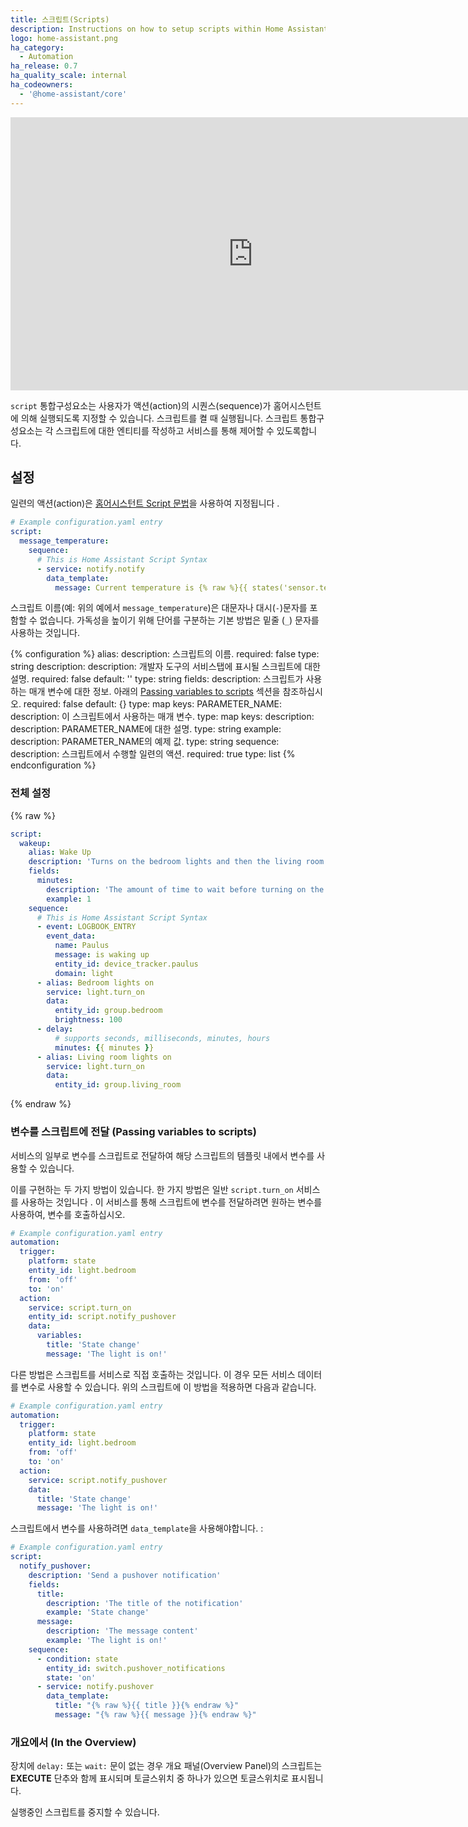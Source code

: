 ```yaml
---
title: 스크립트(Scripts)
description: Instructions on how to setup scripts within Home Assistant.
logo: home-assistant.png
ha_category:
  - Automation
ha_release: 0.7
ha_quality_scale: internal
ha_codeowners:
  - '@home-assistant/core'
---
```


<div class='videoWrapper'>
<iframe width="776" height="437" src="https://www.youtube.com/embed/sVqyDtEjudk?start=903" frameborder="0" allow="accelerometer; autoplay; encrypted-media; gyroscope; picture-in-picture" allowfullscreen></iframe>
</div>

`script` 통합구성요소는 사용자가 액션(action)의 시퀀스(sequence)가 홈어시스턴트에 의해 실행되도록 지정할 수 있습니다. 스크립트를 켤 때 실행됩니다. 스크립트 통합구성요소는 각 스크립트에 대한 엔티티를 작성하고 서비스를 통해 제어할 수 있도록합니다.

## 설정 

일련의 액션(action)은 [홈어시스턴트 Script 문법](/getting-started/scripts/)을 사용하여 지정됩니다 .

```yaml
# Example configuration.yaml entry
script:
  message_temperature:
    sequence:
      # This is Home Assistant Script Syntax
      - service: notify.notify
        data_template:
          message: Current temperature is {% raw %}{{ states('sensor.temperature') }}{% endraw %}
```

<div class='note'>

스크립트 이름(예: 위의 예에서 `message_temperature`)은 대문자나 대시(`-`)문자를 포함할 수 없습니다. 가독성을 높이기 위해 단어를 구분하는 기본 방법은 밑줄 (`_`) 문자를 사용하는 것입니다.

</div>

{% configuration %}
alias:
  description: 스크립트의 이름.
  required: false
  type: string
description:
  description: 개발자 도구의 서비스탭에 표시될 스크립트에 대한 설명.
  required: false
  default: ''
  type: string
fields:
  description: 스크립트가 사용하는 매개 변수에 대한 정보. 아래의 [Passing variables to scripts](#passing-variables-to-scripts) 섹션을 참조하십시오.
  required: false
  default: {}
  type: map
  keys:
    PARAMETER_NAME:
      description: 이 스크립트에서 사용하는 매개 변수.
      type: map
      keys:
        description:
          description: PARAMETER_NAME에 대한 설명.
          type: string
        example:
          description: PARAMETER_NAME의 예제 값.
          type: string
sequence:
  description: 스크립트에서 수행할 일련의 액션.
  required: true
  type: list
{% endconfiguration %}

### 전체 설정

{% raw %}

```yaml
script: 
  wakeup:
    alias: Wake Up
    description: 'Turns on the bedroom lights and then the living room lights after a delay'
    fields:
      minutes:
        description: 'The amount of time to wait before turning on the living room lights'
        example: 1
    sequence:
      # This is Home Assistant Script Syntax
      - event: LOGBOOK_ENTRY
        event_data:
          name: Paulus
          message: is waking up
          entity_id: device_tracker.paulus
          domain: light
      - alias: Bedroom lights on
        service: light.turn_on
        data:
          entity_id: group.bedroom
          brightness: 100
      - delay:
          # supports seconds, milliseconds, minutes, hours
          minutes: {{ minutes }}
      - alias: Living room lights on
        service: light.turn_on
        data:
          entity_id: group.living_room
```

{% endraw %}

### 변수를 스크립트에 전달 (Passing variables to scripts)

서비스의 일부로 변수를 스크립트로 전달하여 해당 스크립트의 템플릿 내에서 변수를 사용할 수 있습니다.

이를 구현하는 두 가지 방법이 있습니다. 한 가지 방법은 일반 `script.turn_on` 서비스를 사용하는 것입니다 . 이 서비스를 통해 스크립트에 변수를 전달하려면 원하는 변수를 사용하여, 변수를 호출하십시오.

```yaml
# Example configuration.yaml entry
automation:
  trigger:
    platform: state
    entity_id: light.bedroom
    from: 'off'
    to: 'on'
  action:
    service: script.turn_on
    entity_id: script.notify_pushover
    data:
      variables:
        title: 'State change'
        message: 'The light is on!'
```

다른 방법은 스크립트를 서비스로 직접 호출하는 것입니다. 이 경우 모든 서비스 데이터를 변수로 사용할 수 있습니다. 위의 스크립트에 이 방법을 적용하면 다음과 같습니다.

```yaml
# Example configuration.yaml entry
automation:
  trigger:
    platform: state
    entity_id: light.bedroom
    from: 'off'
    to: 'on'
  action:
    service: script.notify_pushover
    data:
      title: 'State change'
      message: 'The light is on!'
```

스크립트에서 변수를 사용하려면 `data_template`을 사용해야합니다. : 

```yaml
# Example configuration.yaml entry
script:
  notify_pushover:
    description: 'Send a pushover notification'
    fields:
      title:
        description: 'The title of the notification'
        example: 'State change'
      message:
        description: 'The message content'
        example: 'The light is on!'
    sequence:
      - condition: state
        entity_id: switch.pushover_notifications
        state: 'on'
      - service: notify.pushover
        data_template:
          title: "{% raw %}{{ title }}{% endraw %}"
          message: "{% raw %}{{ message }}{% endraw %}"
```

### 개요에서 (In the Overview)

장치에 `delay:` 또는 `wait:` 문이 없는 경우 개요 패널(Overview Panel)의 스크립트는 **EXECUTE** 단추와 함께 표시되며 토글스위치 중 하나가 있으면 토글스위치로 표시됩니다.

실행중인 스크립트를 중지할 수 있습니다.